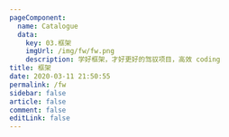 ```yaml
---
pageComponent: 
  name: Catalogue
  data: 
    key: 03.框架
    imgUrl: /img/fw/fw.png
    description: 学好框架，才好更好的驾驭项目，高效 coding
title: 框架
date: 2020-03-11 21:50:55
permalink: /fw
sidebar: false
article: false
comment: false
editLink: false
---
```

